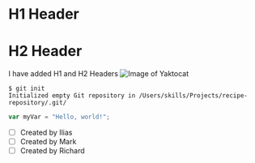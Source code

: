 # H1 Header
# H2 Header
I have added H1 and H2 Headers
![Image of Yaktocat](https://octodex.github.com/images/yaktocat.png)
```
$ git init
Initialized empty Git repository in /Users/skills/Projects/recipe-repository/.git/
```
``` javascript
var myVar = "Hello, world!";
```
- [ ] Created by Ilias
- [ ] Created by Mark
- [ ] Created by Richard
